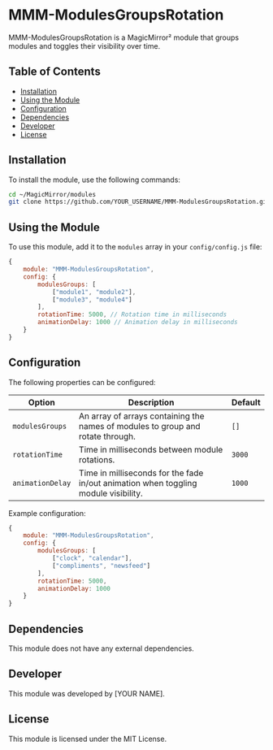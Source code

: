 
# MMM-ModulesGroupsRotation

MMM-ModulesGroupsRotation is a MagicMirror² module that groups modules and toggles their visibility over time.

## Table of Contents
- [Installation](#installation)
- [Using the Module](#using-the-module)
- [Configuration](#configuration)
- [Dependencies](#dependencies)
- [Developer](#developer)
- [License](#license)

## Installation

To install the module, use the following commands:

```bash
cd ~/MagicMirror/modules
git clone https://github.com/YOUR_USERNAME/MMM-ModulesGroupsRotation.git
```

## Using the Module

To use this module, add it to the `modules` array in your `config/config.js` file:

```javascript
{
    module: "MMM-ModulesGroupsRotation",
    config: {
        modulesGroups: [
            ["module1", "module2"],
            ["module3", "module4"]
        ],
        rotationTime: 5000, // Rotation time in milliseconds
        animationDelay: 1000 // Animation delay in milliseconds
    }
}
```

## Configuration

The following properties can be configured:

| Option           | Description                                                                          | Default |
|------------------|--------------------------------------------------------------------------------------|---------|
| `modulesGroups`  | An array of arrays containing the names of modules to group and rotate through.      | `[]`    |
| `rotationTime`   | Time in milliseconds between module rotations.                                       | `3000`  |
| `animationDelay` | Time in milliseconds for the fade in/out animation when toggling module visibility.  | `1000`  |

Example configuration:

```javascript
{
    module: "MMM-ModulesGroupsRotation",
    config: {
        modulesGroups: [
            ["clock", "calendar"],
            ["compliments", "newsfeed"]
        ],
        rotationTime: 5000,
        animationDelay: 1000
    }
}
```

## Dependencies

This module does not have any external dependencies.

## Developer

This module was developed by [YOUR NAME].

## License

This module is licensed under the MIT License.
